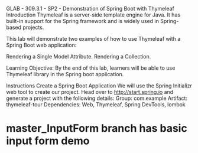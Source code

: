 GLAB - 309.3.1 - SP2 - Demonstration of Spring Boot with Thymeleaf
Introduction
Thymeleaf is a server-side template engine for Java. It has built-in support for the Spring framework and is widely used in Spring-based projects.

This lab will demonstrate two examples of how to use Thymeleaf with a Spring Boot web application:

Rendering a Single Model Attribute.
Rendering a Collection.

Learning Objective: 
By the end of this lab, learners will be able to use Thymeleaf library in the Spring boot application.

Instructions
Create a Spring Boot Application
We will use the Spring Initializr web tool to create our project. Head over to http://start.spring.io and generate a project with the following details:
Group: com.example
Artifact: thymeleaf-tour
Dependencies: Web, Thymeleaf, Spring DevTools, lombok

# master_InputForm     branch   has basic input form demo
